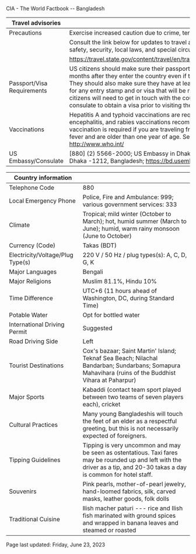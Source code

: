 CIA - The World Factbook -- Bangladesh

| Travel advisories | |
| --- | --- |
| Precautions | Exercise increased caution due to crime, terrorism, and kidnapping. |
| | Consult the link below for updates to travel advisories and statements on safety, security, local laws, and special circumstances in this country. |
| | <https://travel.state.gov/content/travel/en/traveladvisories/traveladvisories.html> |
| Passport/Visa Requirements | US citizens should make sure their passport will not expire for at least 6 months after they enter the country even if they do not intend to stay that long. They should also make sure they have at least 1 blank page in their passport for any entry stamp and or visa that will be required. A visa is required. US citizens will need to get in touch with the country's embassy or nearest consulate to obtain a visa prior to visiting the country. |
| Vaccinations | Hepatitis A and typhoid vaccinations are required; hepatitis B, Japanese encephalitis, and rabies vaccinations recommended. Proof of yellow fever vaccination is required if you are traveling from a country with a risk of yellow fever and are older than one year of age. See WHO recommendations.  <http://www.who.int/> |
| US Embassy/Consulate | [880] (2) 5566-2000; US Embassy in Dhaka, Madani Avenue, Baridhara, Dhaka -1212, Bangladesh; https://bd.usembassy.gov/; DhakaACS@state.gov |

| Country information |  |
| --- | --- |
| Telephone Code | 880 |
| Local Emergency Phone | Police, Fire and Ambulance: 999; various government services: 333 |
| Climate | Tropical; mild winter (October to March); hot, humid summer (March to June); humid, warm rainy monsoon (June to October) |
| Currency (Code) | Takas (BDT) |
| Electricity/Voltage/Plug Type(s) | 220 V / 50 Hz / plug types(s): A, C, D, G, K |
| Major Languages | Bengali |
| Major Religions | Muslim 81.1%, Hindu 10% |
| Time Difference | UTC+6 (11 hours ahead of Washington, DC, during Standard Time) |
| Potable Water | Opt for bottled water |
| International Driving Permit | Suggested |
| Road Driving Side | Left |
| Tourist Destinations | Cox's bazaar; Saint Martin' Island; Teknaf Sea Beach; Nilachal Bandarban; Sundarbans; Somapura Mahavihara (ruins of the Buddhist Vihara at Paharpur) |
| Major Sports | Kabaddi (contact team sport played between two teams of seven players each), cricket |
| Cultural Practices | Many young Bangladeshis will touch the feet of an elder as a respectful greeting, but this is not necessarily expected of foreigners. |
| Tipping Guidelines | Tipping is very uncommon and may be seen as ostentatious. Taxi fares may be rounded up and left with the driver as a tip, and 20-30 takas a day is common for hotel staff. |
| Souvenirs | Pink pearls, mother-of-pearl jewelry, hand-loomed fabrics, silk, carved masks, leather goods, folk dolls |
| Traditional Cuisine | Ilish macher paturi --- rice and Ilish fish marinated with ground spices and wrapped in banana leaves and steamed or roasted |

Page last updated: Friday, June 23, 2023
